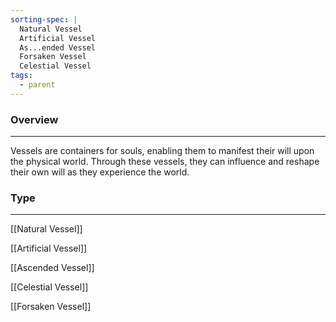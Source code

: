 ```yaml
---
sorting-spec: |
  Natural Vessel
  Artificial Vessel
  As...ended Vessel
  Forsaken Vessel
  Celestial Vessel
tags:
  - parent
---
```

### Overview  
___  
Vessels are containers for souls, enabling them to manifest their will upon the physical world. Through these vessels, they can influence and reshape their own will as they experience the world.

### Type
---
[[Natural Vessel]]

[[Artificial Vessel]]

[[Ascended Vessel]]

[[Celestial Vessel]]

[[Forsaken Vessel]]